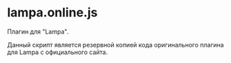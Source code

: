 # lampa.online.js
Плагин для "Lampa".

Данный скрипт является резервной копией кода оригинального плагина для Lampa с официального сайта.
